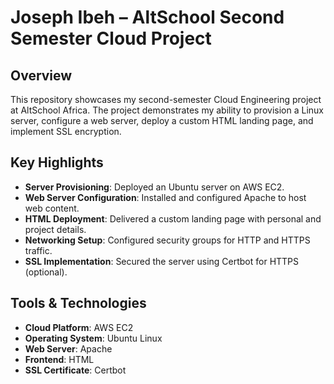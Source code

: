 # Joseph Ibeh – AltSchool Second Semester Cloud Project  

## Overview  
This repository showcases my second-semester Cloud Engineering project at AltSchool Africa. The project demonstrates my ability to provision a Linux server, configure a web server, deploy a custom HTML landing page, and implement SSL encryption.  

## Key Highlights  
- **Server Provisioning**: Deployed an Ubuntu server on AWS EC2.  
- **Web Server Configuration**: Installed and configured Apache to host web content.  
- **HTML Deployment**: Delivered a custom landing page with personal and project details.  
- **Networking Setup**: Configured security groups for HTTP and HTTPS traffic.  
- **SSL Implementation**: Secured the server using Certbot for HTTPS (optional).  
 

## Tools & Technologies  
- **Cloud Platform**: AWS EC2  
- **Operating System**: Ubuntu Linux  
- **Web Server**: Apache  
- **Frontend**: HTML  
- **SSL Certificate**: Certbot  

